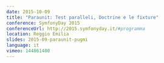 ```yaml
---
date: 2015-10-09
title: "Paraunit: Test paralleli, Doctrine e le fixture"
conference: SymfonyDay 2015
conferenceUrl: http://2015.symfonyday.it/#programma
location: Reggio Emilia
slides: 2015-09-paraunit-pugmi
language: it
vimeo: 144861400
---
```

